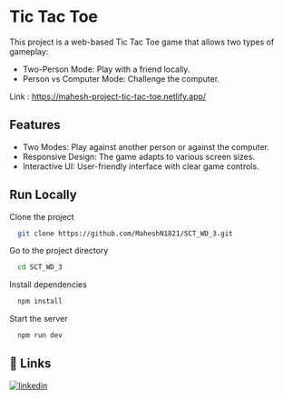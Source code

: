 
# Tic Tac Toe

This project is a web-based Tic Tac Toe game that allows two types of gameplay:

- Two-Person Mode: Play with a friend locally.
- Person vs Computer Mode: Challenge the computer.

Link : https://mahesh-project-tic-tac-toe.netlify.app/
## Features

- Two Modes: Play against another person or against the computer.
- Responsive Design: The game adapts to various screen sizes.
- Interactive UI: User-friendly interface with clear game controls.


## Run Locally

Clone the project

```bash
  git clone https://github.com/MaheshN1821/SCT_WD_3.git

```

Go to the project directory

```bash
  cd SCT_WD_3
```

Install dependencies

```bash
  npm install
```

Start the server

```bash
  npm run dev
```


## 🔗 Links
[![linkedin](https://img.shields.io/badge/linkedin-0A66C2?style=for-the-badge&logo=linkedin&logoColor=white)](https://www.linkedin.com/in/mahesh-18-n/)

